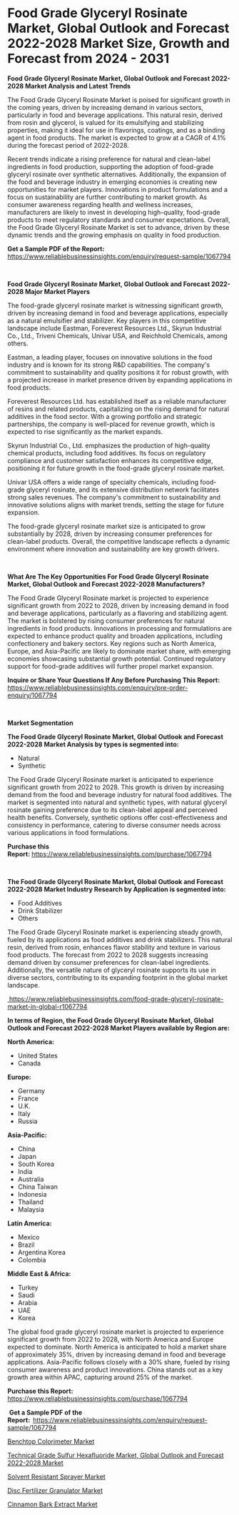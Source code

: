 <p><h1>Food Grade Glyceryl Rosinate Market, Global Outlook and Forecast 2022-2028 Market Size, Growth and Forecast from 2024 - 2031</h1></p><p><strong>Food Grade Glyceryl Rosinate Market, Global Outlook and Forecast 2022-2028 Market Analysis and Latest Trends</strong></p>
<p><p>The Food Grade Glyceryl Rosinate Market is poised for significant growth in the coming years, driven by increasing demand in various sectors, particularly in food and beverage applications. This natural resin, derived from rosin and glycerol, is valued for its emulsifying and stabilizing properties, making it ideal for use in flavorings, coatings, and as a binding agent in food products. The market is expected to grow at a CAGR of 4.1% during the forecast period of 2022-2028.</p><p>Recent trends indicate a rising preference for natural and clean-label ingredients in food production, supporting the adoption of food-grade glyceryl rosinate over synthetic alternatives. Additionally, the expansion of the food and beverage industry in emerging economies is creating new opportunities for market players. Innovations in product formulations and a focus on sustainability are further contributing to market growth. As consumer awareness regarding health and wellness increases, manufacturers are likely to invest in developing high-quality, food-grade products to meet regulatory standards and consumer expectations. Overall, the Food Grade Glyceryl Rosinate Market is set to advance, driven by these dynamic trends and the growing emphasis on quality in food production.</p></p>
<p><strong>Get a Sample PDF of the Report:&nbsp;</strong> <a href="https://www.reliablebusinessinsights.com/enquiry/request-sample/1067794">https://www.reliablebusinessinsights.com/enquiry/request-sample/1067794</a></p>
<p>&nbsp;</p>
<p><strong>Food Grade Glyceryl Rosinate Market, Global Outlook and Forecast 2022-2028 Major Market Players</strong></p>
<p><p>The food-grade glyceryl rosinate market is witnessing significant growth, driven by increasing demand in food and beverage applications, especially as a natural emulsifier and stabilizer. Key players in this competitive landscape include Eastman, Foreverest Resources Ltd., Skyrun Industrial Co., Ltd., Triveni Chemicals, Univar USA, and Reichhold Chemicals, among others.</p><p>Eastman, a leading player, focuses on innovative solutions in the food industry and is known for its strong R&D capabilities. The company's commitment to sustainability and quality positions it for robust growth, with a projected increase in market presence driven by expanding applications in food products.</p><p>Foreverest Resources Ltd. has established itself as a reliable manufacturer of resins and related products, capitalizing on the rising demand for natural additives in the food sector. With a growing portfolio and strategic partnerships, the company is well-placed for revenue growth, which is expected to rise significantly as the market expands.</p><p>Skyrun Industrial Co., Ltd. emphasizes the production of high-quality chemical products, including food additives. Its focus on regulatory compliance and customer satisfaction enhances its competitive edge, positioning it for future growth in the food-grade glyceryl rosinate market.</p><p>Univar USA offers a wide range of specialty chemicals, including food-grade glyceryl rosinate, and its extensive distribution network facilitates strong sales revenues. The company's commitment to sustainability and innovative solutions aligns with market trends, setting the stage for future expansion.</p><p>The food-grade glyceryl rosinate market size is anticipated to grow substantially by 2028, driven by increasing consumer preferences for clean-label products. Overall, the competitive landscape reflects a dynamic environment where innovation and sustainability are key growth drivers.</p></p>
<p>&nbsp;</p>
<p><strong>What Are The Key Opportunities For Food Grade Glyceryl Rosinate Market, Global Outlook and Forecast 2022-2028 Manufacturers?</strong></p>
<p><p>The Food Grade Glyceryl Rosinate market is projected to experience significant growth from 2022 to 2028, driven by increasing demand in food and beverage applications, particularly as a flavoring and stabilizing agent. The market is bolstered by rising consumer preferences for natural ingredients in food products. Innovations in processing and formulations are expected to enhance product quality and broaden applications, including confectionery and bakery sectors. Key regions such as North America, Europe, and Asia-Pacific are likely to dominate market share, with emerging economies showcasing substantial growth potential. Continued regulatory support for food-grade additives will further propel market expansion.</p></p>
<p><strong>Inquire or Share Your Questions If Any Before Purchasing This Report:</strong> <a href="https://www.reliablebusinessinsights.com/enquiry/pre-order-enquiry/1067794">https://www.reliablebusinessinsights.com/enquiry/pre-order-enquiry/1067794</a></p>
<p>&nbsp;</p>
<p><strong>Market Segmentation</strong></p>
<p><strong>The Food Grade Glyceryl Rosinate Market, Global Outlook and Forecast 2022-2028 Market Analysis by types is segmented into:</strong></p>
<p><ul><li>Natural</li><li>Synthetic</li></ul></p>
<p><p>The Food Grade Glyceryl Rosinate market is anticipated to experience significant growth from 2022 to 2028. This growth is driven by increasing demand from the food and beverage industry for natural food additives. The market is segmented into natural and synthetic types, with natural glyceryl rosinate gaining preference due to its clean-label appeal and perceived health benefits. Conversely, synthetic options offer cost-effectiveness and consistency in performance, catering to diverse consumer needs across various applications in food formulations.</p></p>
<p><strong>Purchase this Report:&nbsp;</strong><a href="https://www.reliablebusinessinsights.com/purchase/1067794">https://www.reliablebusinessinsights.com/purchase/1067794</a></p>
<p>&nbsp;</p>
<p><strong>The Food Grade Glyceryl Rosinate Market, Global Outlook and Forecast 2022-2028 Market Industry Research by Application is segmented into:</strong></p>
<p><ul><li>Food Additives</li><li>Drink Stabilizer</li><li>Others</li></ul></p>
<p><p>The Food Grade Glyceryl Rosinate market is experiencing steady growth, fueled by its applications as food additives and drink stabilizers. This natural resin, derived from rosin, enhances flavor stability and texture in various food products. The forecast from 2022 to 2028 suggests increasing demand driven by consumer preferences for clean-label ingredients. Additionally, the versatile nature of glyceryl rosinate supports its use in diverse sectors, contributing to its expanding footprint in the global market landscape.</p></p>
<p><a href="https://www.reliablebusinessinsights.com/food-grade-glyceryl-rosinate-market-in-global-r1067794">&nbsp;https://www.reliablebusinessinsights.com/food-grade-glyceryl-rosinate-market-in-global-r1067794</a></p>
<p><strong>In terms of Region, the Food Grade Glyceryl Rosinate Market, Global Outlook and Forecast 2022-2028 Market Players available by Region are:</strong></p>
<p>
    <p> <strong> North America: </strong>
        <ul>
            <li>United States</li>
            <li>Canada</li>
        </ul>
        </p> 
    <p> <strong> Europe: </strong>
        <ul>
            <li>Germany</li>
            <li>France</li>
            <li>U.K.</li>
            <li>Italy</li>
            <li>Russia</li>
        </ul>
        </p> 
    <p> <strong> Asia-Pacific: </strong>
        <ul>
            <li>China</li>
            <li>Japan</li>
            <li>South Korea</li>
            <li>India</li>
            <li>Australia</li>
            <li>China Taiwan</li>
            <li>Indonesia</li>
            <li>Thailand</li>
            <li>Malaysia</li>
        </ul>
        </p> 
    <p> <strong> Latin America: </strong>
        <ul>
            <li>Mexico</li>
            <li>Brazil</li>
            <li>Argentina Korea</li>
            <li>Colombia</li>
        </ul>
        </p> 
    <p> <strong> Middle East & Africa: </strong>
        <ul>
            <li>Turkey</li>
            <li>Saudi</li>
            <li>Arabia</li>
            <li>UAE</li>
            <li>Korea</li>
        </ul>
    </p>
    </p>
<p><p>The global food grade glyceryl rosinate market is projected to experience significant growth from 2022 to 2028, with North America and Europe expected to dominate. North America is anticipated to hold a market share of approximately 35%, driven by increasing demand in food and beverage applications. Asia-Pacific follows closely with a 30% share, fueled by rising consumer awareness and product innovations. China stands out as a key growth area within APAC, capturing around 25% of the market.</p></p>
<p><strong>Purchase this Report: </strong><a href="https://www.reliablebusinessinsights.com/purchase/1067794">https://www.reliablebusinessinsights.com/purchase/1067794</a></p>
<p>&nbsp;<strong>Get a Sample PDF of the Report:&nbsp;&nbsp;</strong><a href="https://www.reliablebusinessinsights.com/enquiry/request-sample/1067794">https://www.reliablebusinessinsights.com/enquiry/request-sample/1067794</a></p>
<p><strong></strong></p>
<p><p><a href="https://medium.com/@fmetapro/the-benchtop-colorimeter-industry-analysis-report-offers-a-comprehensive-and-current-examination-c5310d4cb4cb">Benchtop Colorimeter Market</a></p><p><a href="https://github.com/JubayerMia832/Market-Research-Report-List-1/blob/main/technical-grade-sulfur-hexafluoride-market-global-outlook-and-forecast-2022-2028-market.md">Technical Grade Sulfur Hexafluoride Market, Global Outlook and Forecast 2022-2028 Market</a></p><p><a href="https://medium.com/@fmetapro/the-solvent-resistant-sprayer-market-has-witnessed-significant-growth-in-recent-years-and-this-98b4972f6543">Solvent Resistant Sprayer Market</a></p><p><a href="https://www.linkedin.com/pulse/strategic-market-insights-global-disc-fertilizer-granulator-alqpe?trackingId=HrA8HeO7S5%2BQy5lbbo%2BMHw%3D%3D">Disc Fertilizer Granulator Market</a></p><p><a href="https://issuu.com/reportprime-2/docs/cinnamon-bark-extract-market-size-2_25a90bc2351e54">Cinnamon Bark Extract Market</a></p></p>